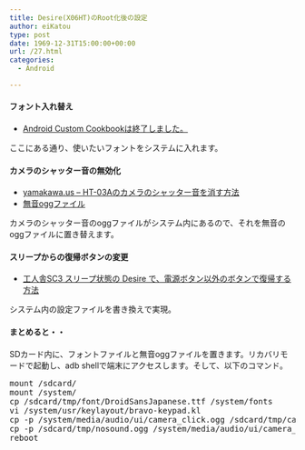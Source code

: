 ```yaml
---
title: Desire(X06HT)のRoot化後の設定
author: eiKatou
type: post
date: 1969-12-31T15:00:00+00:00
url: /27.html
categories:
  - Android

---
```

<div class="section">
  <h4>
    フォント入れ替え
  </h4>
  
  <ul>
    <li>
      <a href="http://acc.komugi.net/?%E6%89%8B%E9%A0%86%E6%9B%B8%2F%E3%83%95%E3%82%A9%E3%83%B3%E3%83%88%E5%A4%89%E6%9B%B4" target="_blank">Android Custom Cookbookは終了しました。</a>
    </li>
  </ul>
  
  <p>
    ここにある通り、使いたいフォントをシステムに入れます。
  </p>
  
  <h4>
    カメラのシャッター音の無効化
  </h4>
  
  <ul>
    <li>
      <a href="http://www.yamakawa.us/android/236.html" target="_blank">yamakawa.us &#8211; HT-03Aのカメラのシャッター音を消す方法</a>
    </li>
    <li>
      <a href="http://lrl.mydns.jp:8080/blog/blog_pb/archives/2009/08/post-144/" target="_blank">無音oggファイル</a>
    </li>
  </ul>
  
  <p>
    カメラのシャッター音のoggファイルがシステム内にあるので、それを無音のoggファイルに置き替えます。
  </p>
  
  <h4>
    スリープからの復帰ボタンの変更
  </h4>
  
  <ul>
    <li>
      <a href="http://whitesc3.blog7.fc2.com/blog-entry-254.html#comment40" target="_blank">工人舎SC3 スリープ状態の Desire で、電源ボタン以外のボタンで復帰する方法</a>
    </li>
  </ul>
  
  <p>
    システム内の設定ファイルを書き換えで実現。
  </p>
  
  <h4>
    まとめると・・
  </h4>
  
  <p>
    SDカード内に、フォントファイルと無音oggファイルを置きます。リカバリモードで起動し、adb shellで端末にアクセスします。そして、以下のコマンド。
  </p>
  
  <pre class="syntax-highlight">
mount /sdcard/
mount /system/
cp /sdcard/tmp/font/DroidSansJapanese.ttf /system/fonts
vi /system/usr/keylayout/bravo-keypad.kl
cp <span class="synSpecial">-p</span> /system/media/audio/ui/camera_click.ogg /sdcard/tmp/camera_click.ogg
cp <span class="synSpecial">-p</span> /sdcard/tmp/nosound.ogg /system/media/audio/ui/camera_click.ogg
reboot
</pre>
</div>
